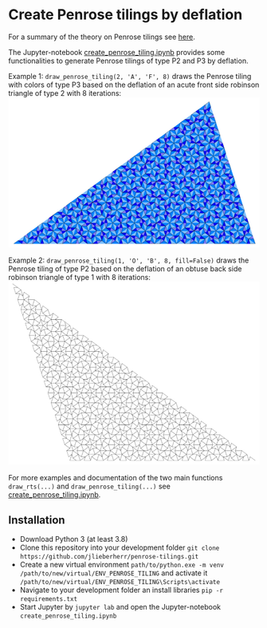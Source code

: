 # Create Penrose tilings by deflation

For a summary of the theory on Penrose tilings see [here](https://tartarus.org/~simon/20110412-penrose/penrose.xhtml).

The Jupyter-notebook [create_penrose_tiling.ipynb](https://github.com/jlieberherr/penrose-tilings/blob/main/create_penrose_tiling.ipynb) provides some functionalities to generate Penrose tilings of type P2 and P3 by deflation.
   
Example 1: ```draw_penrose_tiling(2, 'A', 'F', 8)``` draws the Penrose tiling with colors of type P3 based on the deflation of an acute front side robinson triangle of type 2 with 8 iterations:
![A P3 Penrose tiling](/images/filled_2_A_F_8.PNG)

Example 2: ```draw_penrose_tiling(1, 'O', 'B', 8, fill=False)``` draws the Penrose tiling of type P2 based on the deflation of an obtuse back side robinson triangle of type 1 with 8 iterations:
![A P2 Penrose tiling](/images/empty_1_O_B_8.PNG)

For more examples and documentation of the two main functions ```draw_rts(...)``` and ```draw_penrose_tiling(...)``` see [create_penrose_tiling.ipynb](https://github.com/jlieberherr/penrose-tilings/blob/main/create_penrose_tiling.ipynb).


## Installation
- Download Python 3 (at least 3.8)
- Clone this repository into your development folder ```git clone https://github.com/jlieberherr/penrose-tilings.git```
- Create a new virtual environment ```path/to/python.exe -m venv /path/to/new/virtual/ENV_PENROSE_TILING``` and activate it ```/path/to/new/virtual/ENV_PENROSE_TILING\Scripts\activate```
- Navigate to your development folder an install libraries ```pip -r requirements.txt```
- Start Jupyter by ```jupyter lab``` and open the Jupyter-notebook ```create_penrose_tiling.ipynb```

